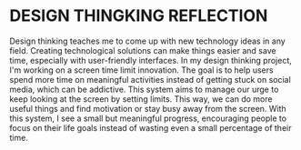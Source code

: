 
# DESIGN THINGKING REFLECTION

Design thinking teaches me to come up with new technology ideas in any field. Creating technological solutions can make things easier and save time, especially with user-friendly interfaces. In my design thinking project, I'm working on a screen time limit innovation. The goal is to help users spend more time on meaningful activities instead of getting stuck on social media, which can be addictive. This system aims to manage our urge to keep looking at the screen by setting limits. This way, we can do more useful things and find motivation or stay busy away from the screen. With this system, I see a small but meaningful progress, encouraging people to focus on their life goals instead of wasting even a small percentage of their time.